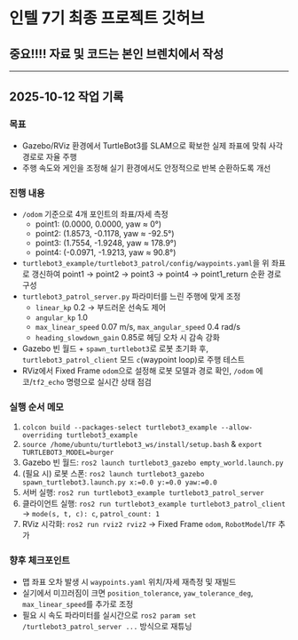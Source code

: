 # 인텔 7기 최종 프로젝트 깃허브 #
## 중요!!!! 자료 및 코드는 본인 브렌치에서 작성 ##

---

## 2025-10-12 작업 기록

### 목표
- Gazebo/RViz 환경에서 TurtleBot3를 SLAM으로 확보한 실제 좌표에 맞춰 사각 경로로 자율 주행
- 주행 속도와 게인을 조정해 실기 환경에서도 안정적으로 반복 순환하도록 개선

### 진행 내용
- `/odom` 기준으로 4개 포인트의 좌표/자세 측정  
  - point1: (0.0000, 0.0000, yaw ≈ 0°)  
  - point2: (1.8573, -0.1178, yaw ≈ -92.5°)  
  - point3: (1.7554, -1.9248, yaw ≈ 178.9°)  
  - point4: (-0.0971, -1.9213, yaw ≈ 90.8°)
- `turtlebot3_example/turtlebot3_patrol/config/waypoints.yaml`을 위 좌표로 갱신하여 point1 → point2 → point3 → point4 → point1_return 순환 경로 구성
- `turtlebot3_patrol_server.py` 파라미터를 느린 주행에 맞게 조정  
  - `linear_kp` 0.2 → 부드러운 선속도 제어  
  - `angular_kp` 1.0  
  - `max_linear_speed` 0.07 m/s, `max_angular_speed` 0.4 rad/s  
  - `heading_slowdown_gain` 0.85로 헤딩 오차 시 감속 강화
- Gazebo 빈 월드 + `spawn_turtlebot3`로 로봇 초기화 후, `turtlebot3_patrol_client` 모드 `c`(waypoint loop)로 주행 테스트
- RViz에서 Fixed Frame `odom`으로 설정해 로봇 모델과 경로 확인, `/odom` 에코/`tf2_echo` 명령으로 실시간 상태 점검

### 실행 순서 메모
1. `colcon build --packages-select turtlebot3_example --allow-overriding turtlebot3_example`
2. `source /home/ubuntu/turtlebot3_ws/install/setup.bash` & `export TURTLEBOT3_MODEL=burger`
3. Gazebo 빈 월드: `ros2 launch turtlebot3_gazebo empty_world.launch.py`
4. (필요 시) 로봇 스폰: `ros2 launch turtlebot3_gazebo spawn_turtlebot3.launch.py x:=0.0 y:=0.0 yaw:=0.0`
5. 서버 실행: `ros2 run turtlebot3_example turtlebot3_patrol_server`
6. 클라이언트 실행: `ros2 run turtlebot3_example turtlebot3_patrol_client` → `mode(s, t, c): c`, `patrol_count: 1`
7. RViz 시각화: `ros2 run rviz2 rviz2` → Fixed Frame `odom`, `RobotModel`/`TF` 추가

### 향후 체크포인트
- 맵 좌표 오차 발생 시 `waypoints.yaml` 위치/자세 재측정 및 재빌드
- 실기에서 미끄러짐이 크면 `position_tolerance`, `yaw_tolerance_deg`, `max_linear_speed`를 추가로 조정
- 필요 시 속도 파라미터를 실시간으로 `ros2 param set /turtlebot3_patrol_server ...` 방식으로 재튜닝
